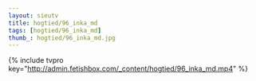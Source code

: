 ```yaml
--- 
layout: sieutv
title: hogtied/96_inka_md
tags: [hogtied/96_inka_md]
thumb_: hogtied/96_inka_md.jpg
---
```

{% include tvpro key="http://admin.fetishbox.com/_content/hogtied/96_inka_md.mp4" %} 
